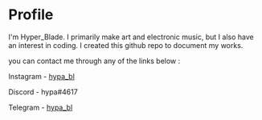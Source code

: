 # Profile

I'm Hyper_Blade. I primarily make art and electronic music, but I also have an interest in coding. I created this github repo to document my works. 

you can contact me through any of the links below :

Instagram - [hypa_bl
](https://instagram.com/hypa_bl)

Discord - hypa#4617

Telegram - [hypa_bl](https://t.me/hypa_bl)
